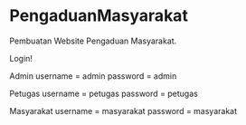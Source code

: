 # PengaduanMasyarakat
Pembuatan Website Pengaduan Masyarakat.

Login!

Admin
username = admin
password = admin

Petugas
username = petugas
password = petugas

Masyarakat
username = masyarakat
password = masyarakat
